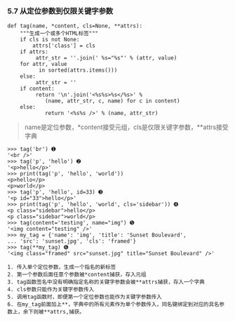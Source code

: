 ### 5.7 从定位参数到仅限关键字参数```def tag(name, *content, cls=None, **attrs):    """生成一个或多个HTML标签"""    if cls is not None:        attrs['class'] = cls    if attrs:         attr_str = ''.join(' %s="%s"' % (attr, value)    for attr, value          in sorted(attrs.items()))    else:         attr_str = ''    if content:         return '\n'.join('<%s%s>%s</%s>' %            (name, attr_str, c, name) for c in content)    else:            return '<%s%s />' % (name, attr_str)```> name是定位参数，*content接受元组，cls是仅限关键字参数，**attrs接受字典```>>> tag('br') ➊'<br />'>>> tag('p', 'hello') ➋'<p>hello</p>'>>> print(tag('p', 'hello', 'world'))<p>hello</p><p>world</p>>>> tag('p', 'hello', id=33) ➌'<p id="33">hello</p>'>>> print(tag('p', 'hello', 'world', cls='sidebar')) ➍<p class="sidebar">hello</p><p class="sidebar">world</p>>>> tag(content='testing', name="img") ➎'<img content="testing" />'>>> my_tag = {'name': 'img', 'title': 'Sunset Boulevard',... 'src': 'sunset.jpg', 'cls': 'framed'}>>> tag(**my_tag) ➏'<img class="framed" src="sunset.jpg" title="Sunset Boulevard" />'1. 传入单个定位参数，生成一个指名的新标签2. 第一个参数后面任意个参数被*content捕获，存入元组3. tag函数签名中没有明确指定名称的关键字参数会被**attrs捕获，存入一个字典4. cls参数只能作为关键字参数传入5. 调用tag函数时，即便第一个定位参数也能作为关键字参数传入6. 在my_tag前面加上**，字典中的所有元素作为单个参数传入，同名键绑定到对应的具名参数上，余下则被**attrs,捕获。```